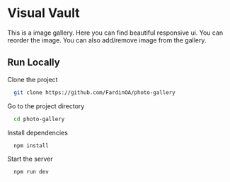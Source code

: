 
# Visual Vault

This is a image gallery. Here you can find beautiful responsive ui. You can reorder the image. You can also add/remove image from the gallery.


## Run Locally

Clone the project

```bash
  git clone https://github.com/FardinOA/photo-gallery
```

Go to the project directory

```bash
  cd photo-gallery
```

Install dependencies

```bash
  npm install
```

Start the server

```bash
  npm run dev
```


